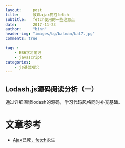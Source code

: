 ```yaml
---
layout:     post
title:      放弃ajax拥抱fetch
subtitle:   fetch使用的一些注意点
date:       2017-11-23
author:     "binn"
header-img: "images/bg/batman/bat7.jpg"
comments: true

tags :
    - ES6学习笔记
    - javascript
categories:
    - js基础知识
---
```


## Lodash.js源码阅读分析（一）
通过详细阅读lodash的源码，学习代码风格同时补充基础。

# 文章参考
* [Ajax已死，fetch永生](https://github.com/camsong/blog/issues/2)